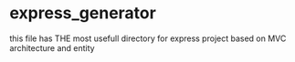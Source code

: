 # express_generator
 this file has THE most usefull directory for express project based on MVC architecture and entity 
